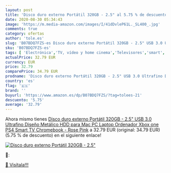 ```yaml
---
layout: post
title: 'Disco duro externo Portátil 320GB - 2.5" al 5.75 % de descuento'
date: 2020-08-30 05:34:43
image: 'https://m.media-amazon.com/images/I/41dDvleP61L._SL400_.jpg'
comments: true
category: ofertas
author: 'tole.es'
slug: 'B07BDQ7FZS-es Disco duro externo Portátil 320GB - 2.5" USB 3.0 Ultrafino...'
sku: 'B07BDQ7FZS-es'
tags: [ 'Electrónica','TV, vídeo y home cinema','Televisores','smart','tv', ]
actualPrice: 32.79 EUR
currency: EUR
price: 32.79
comparePrice: 34.79 EUR
prodname: 'Disco duro externo Portátil 320GB - 2.5" USB 3.0 Ultrafino Diseño Metálico HDD para Mac  PC  Laptop  Ordenador  Xbox one  PS4  Smart TV  Chromebook - Rose Pink'
country: 'es'
flag: '🇪🇸'
brand: ''
buyurl: 'https://www.amazon.es/dp/B07BDQ7FZS/?tag=tolees-21'
descuento: '5.75'
average: '32.79'
---
```


Ahora mismo tienes [Disco duro externo Portátil 320GB - 2.5" USB 3.0 Ultrafino Diseño Metálico HDD para Mac  PC  Laptop  Ordenador  Xbox one  PS4  Smart TV  Chromebook - Rose Pink](https://www.amazon.es/dp/B07BDQ7FZS/?tag=tolees-21) a 32.79 EUR (original: 34.79 EUR) (5.75 %  de descuento) en el siguiente enlace!

[![Disco duro externo Portátil 320GB - 2.5"](https://m.media-amazon.com/images/I/41dDvleP61L._SL400_.jpg)](https://www.amazon.es/dp/B07BDQ7FZS/?tag=tolees-21)

🔎:


[🛒 Visítala!!!](https://www.amazon.es/dp/B07BDQ7FZS/?tag=tolees-21)
